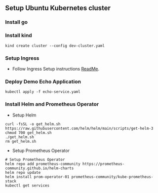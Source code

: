 ## Setup Ubuntu Kubernetes cluster

### Install go



### Install kind

```
kind create cluster --config dev-cluster.yaml
```

### Setup Ingress
- Follow Ingress Setup instructions [ReadMe](./ingress/readme.md).

### Deploy Demo Echo Application
```
kubectl apply -f echo-service.yaml
```

### Install Helm and Prometheus Operator
- Setup Helm
```
curl -fsSL -o get_helm.sh https://raw.githubusercontent.com/helm/helm/main/scripts/get-helm-3
chmod 700 get_helm.sh
./get_helm.sh
rm get_helm.sh
```

- Setup Prometheus Operator
```
# Setup Prometheus Operator
helm repo add prometheus-community https://prometheus-community.github.io/helm-charts
helm repo update
helm install prom-operator-01 prometheus-community/kube-prometheus-stack
kubectl get services
```